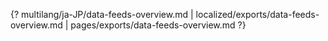 {? multilang/ja-JP/data-feeds-overview.md | localized/exports/data-feeds-overview.md | pages/exports/data-feeds-overview.md ?}
